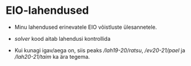 # EIO-lahendused

* Minu lahendused erinevatele EIO võistluste ülesannetele.

* _solver_ kood aitab lahendusi kontrollida

* Kui kunagi igav/aega on, siis peaks _/lah19-20/ratsu_, _/ev20-21/pael_ ja _/lah20-21/taim_ ka ära tegema.
